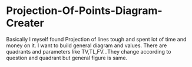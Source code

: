 # Projection-Of-Points-Diagram-Creater
Basically I myself found Projection of lines tough and spent lot of time and money on it. I want to build general diagram and values. There are quadrants and parameters like TV,TL,FV...They change according to question and quadrant but general figure is same. 
